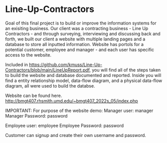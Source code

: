 # Line-Up-Contractors


Goal of this final project is to build or improve the information systems for an exisiting business. Our client was a contracting business - Line Up Contractors - and through surveying, interviewing and discussing back and forth, we built our client a website with multiple landing pages and a database to store all inputted information. Website has portols for a potential customer, employee and manager - and each user has specific access to the website. 

Included in https://github.com/kmuss/Line-Up-Contractors/blob/main/LineUpReport.pdf, you will find all of the steps taken to build the website and database documented and reported. Inside you will find a entity relationship model, data-flow diagram, and a physical data-flow diagram, all were used to build the databse. 



Website can be found here.
http://bmgt407.rhsmith.umd.edu/~bmgt407_2022s_05/index.php


IMPORTANT:
For purpose of the website demo:
Manager user: manager
Manager Password: password

Employee user: employee
Employee Password: password

Customer can signup and create their own username and password. 
